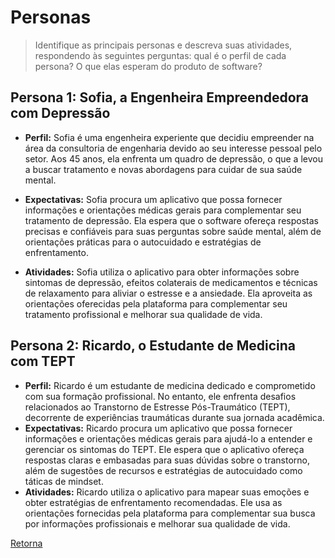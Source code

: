 # Personas

> Identifique as principais personas e descreva suas atividades, respondendo às seguintes perguntas:
> qual é o perfil de cada persona? O que elas esperam do produto de software?

## Persona 1: Sofia, a Engenheira Empreendedora com Depressão

- **Perfil:** Sofia é uma engenheira experiente que decidiu empreender na área da consultoria de engenharia devido ao seu interesse pessoal pelo setor. Aos 45 anos, ela enfrenta um quadro de depressão, o que a levou a buscar tratamento e novas abordagens para cuidar de sua saúde mental.
  
- **Expectativas:** Sofia procura um aplicativo que possa fornecer informações e orientações médicas gerais para complementar seu tratamento de depressão. Ela espera que o software ofereça respostas precisas e confiáveis para suas perguntas sobre saúde mental, além de orientações práticas para o autocuidado e estratégias de enfrentamento.

- **Atividades:** Sofia utiliza o aplicativo para obter informações sobre sintomas de depressão, efeitos colaterais de medicamentos e técnicas de relaxamento para aliviar o estresse e a ansiedade. Ela aproveita as orientações oferecidas pela plataforma para complementar seu tratamento profissional e melhorar sua qualidade de vida.

## Persona 2: Ricardo, o Estudante de Medicina com TEPT

- **Perfil:** Ricardo é um estudante de medicina dedicado e comprometido com sua formação profissional. No entanto, ele enfrenta desafios relacionados ao Transtorno de Estresse Pós-Traumático (TEPT), decorrente de experiências traumáticas durante sua jornada acadêmica.
- **Expectativas:** Ricardo procura um aplicativo que possa fornecer informações e orientações médicas gerais para ajudá-lo a entender e gerenciar os sintomas do TEPT. Ele espera que o aplicativo  ofereça respostas claras e embasadas para suas dúvidas sobre o transtorno, além de sugestões de recursos e estratégias de autocuidado como táticas de mindset.
- **Atividades:** Ricardo utiliza o aplicativo para  mapear suas emoções e obter estratégias de enfrentamento recomendadas. Ele usa as orientações fornecidas pela plataforma para complementar sua busca por informações profissionais e melhorar sua qualidade de vida.
  
[Retorna](../README.md)
